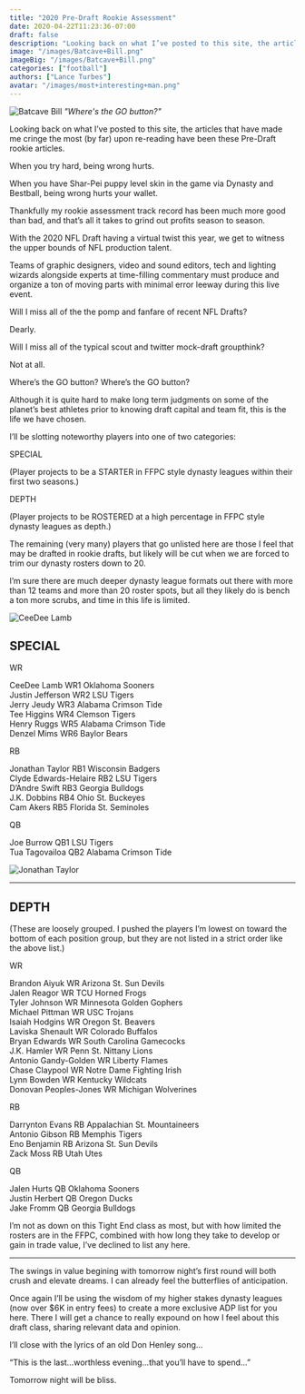 ```yaml
---
title: "2020 Pre-Draft Rookie Assessment"
date: 2020-04-22T11:23:36-07:00
draft: false
description: "Looking back on what I’ve posted to this site, the articles that have made me cringe the most (by far) upon re-reading have been these Pre-Draft rookie articles. "
image: "/images/Batcave+Bill.png"
imageBig: "/images/Batcave+Bill.png"
categories: ["football"]
authors: ["Lance Turbes"]
avatar: "/images/most+interesting+man.png"
---
```


![Batcave Bill](/images/Batcave+Bill.png)
_"Where's the GO button?"_

Looking back on what I’ve posted to this site, the articles that have made me cringe the most (by far) upon re-reading have been these Pre-Draft rookie articles.

When you try hard, being wrong hurts.

When you have Shar-Pei puppy level skin in the game via Dynasty and Bestball, being wrong hurts your wallet.

Thankfully my rookie assessment track record has been much more good than bad, and that’s all it takes to grind out profits season to season.

With the 2020 NFL Draft having a virtual twist this year, we get to witness the upper bounds of NFL production talent.

Teams of graphic designers, video and sound editors, tech and lighting wizards alongside experts at time-filling commentary must produce and organize a ton of moving parts with minimal error leeway during this live event.

Will I miss all of the the pomp and fanfare of recent NFL Drafts?

Dearly.

Will I miss all of the typical scout and twitter mock-draft groupthink?

Not at all.

Where’s the GO button?
Where’s the GO button?

Although it is quite hard to make long term judgments on some of the planet’s best athletes prior to knowing draft capital and team fit, this is the life we have chosen.

I’ll be slotting noteworthy players into one of two categories:

SPECIAL

(Player projects to be a STARTER in FFPC style dynasty leagues within their first two seasons.)

DEPTH

(Player projects to be ROSTERED at a high percentage in FFPC style dynasty leagues as depth.)

The remaining (very many) players that go unlisted here are those I feel that may be drafted in rookie drafts, but likely will be cut when we are forced to trim our dynasty rosters down to 20.

I’m sure there are much deeper dynasty league formats out there with more than 12 teams and more than 20 roster spots, but all they likely do is bench a ton more scrubs, and time in this life is limited.

![CeeDee Lamb](/images/Ceedee+Lamb.jpg)

## SPECIAL

WR

CeeDee Lamb WR1 Oklahoma Sooners  
Justin Jefferson WR2 LSU Tigers  
Jerry Jeudy WR3 Alabama Crimson Tide  
Tee Higgins WR4 Clemson Tigers  
Henry Ruggs WR5 Alabama Crimson Tide  
Denzel Mims WR6 Baylor Bears

RB

Jonathan Taylor RB1 Wisconsin Badgers  
Clyde Edwards-Helaire RB2 LSU Tigers  
D’Andre Swift RB3 Georgia Bulldogs  
J.K. Dobbins RB4 Ohio St. Buckeyes  
Cam Akers RB5 Florida St. Seminoles

QB

Joe Burrow QB1 LSU Tigers  
Tua Tagovailoa QB2 Alabama Crimson Tide

![Jonathan Taylor](/images/Jonathan+Taylor.jpeg)

---

## DEPTH

(These are loosely grouped. I pushed the players I’m lowest on toward the bottom of each position group, but they are not listed in a strict order like the above list.)

WR

Brandon Aiyuk WR Arizona St. Sun Devils  
Jalen Reagor WR TCU Horned Frogs  
Tyler Johnson WR Minnesota Golden Gophers  
Michael Pittman WR USC Trojans  
Isaiah Hodgins WR Oregon St. Beavers  
Laviska Shenault WR Colorado Buffalos  
Bryan Edwards WR South Carolina Gamecocks  
J.K. Hamler WR Penn St. Nittany Lions  
Antonio Gandy-Golden WR Liberty Flames  
Chase Claypool WR Notre Dame Fighting Irish  
Lynn Bowden WR Kentucky Wildcats  
Donovan Peoples-Jones WR Michigan Wolverines

RB

Darrynton Evans RB Appalachian St. Mountaineers  
Antonio Gibson RB Memphis Tigers  
Eno Benjamin RB Arizona St. Sun Devils  
Zack Moss RB Utah Utes

QB

Jalen Hurts QB Oklahoma Sooners  
Justin Herbert QB Oregon Ducks  
Jake Fromm QB Georgia Bulldogs

I’m not as down on this Tight End class as most, but with how limited the rosters are in the FFPC, combined with how long they take to develop or gain in trade value, I’ve declined to list any here.

---

The swings in value begining with tomorrow night’s first round will both crush and elevate dreams. I can already feel the butterflies of anticipation.

Once again I’ll be using the wisdom of my higher stakes dynasty leagues (now over $6K in entry fees) to create a more exclusive ADP list for you here. There I will get a chance to really expound on how I feel about this draft class, sharing relevant data and opinion.

I’ll close with the lyrics of an old Don Henley song…

“This is the last…worthless evening…that you’ll have to spend…”

Tomorrow night will be bliss.
